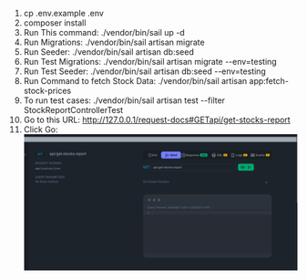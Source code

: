 1. cp .env.example .env
2. composer install
3. Run This command:  ./vendor/bin/sail up -d
4. Run Migrations: ./vendor/bin/sail artisan migrate
5. Run Seeder: ./vendor/bin/sail artisan db:seed
6. Run Test Migrations: ./vendor/bin/sail artisan migrate --env=testing
7. Run Test Seeder: ./vendor/bin/sail artisan db:seed --env=testing
8. Run Command to fetch Stock Data: ./vendor/bin/sail artisan app:fetch-stock-prices
9. To run test cases: ./vendor/bin/sail artisan test --filter StockReportControllerTest
10. Go to this URL: http://127.0.0.1/request-docs#GETapi/get-stocks-report
11. Click Go: ![img.png](img.png)
